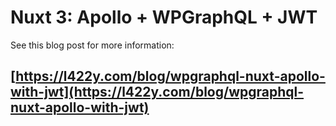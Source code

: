 # Nuxt 3: Apollo + WPGraphQL + JWT
See this blog post for more information:

## [https://l422y.com/blog/wpgraphql-nuxt-apollo-with-jwt](https://l422y.com/blog/wpgraphql-nuxt-apollo-with-jwt)
